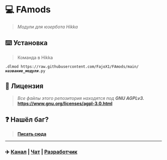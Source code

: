 # 💻 FAmods
> <i>Модули для юзербота Hikka</i>

## ⌨️ Установка
> Команда в Hikka
<pre><code>.dlmod https://raw.githubusercontent.com/FajoX1/FAmods/main/<b><i>название_модуля</i></b>.py</code></pre>

## 📝 Лицензия
> <i>Все файлы этого репозитория находятся под <b>GNU AGPLv3.</b></i><br>
> <b>https://www.gnu.org/licenses/agpl-3.0.html</b>

## ❓ Нашёл баг?
> <b><a href="https://t.me/fajox">Писать сюда</a></b>

<hr>

### ✈️ <a href="https://t.me/famods">Канал</a> | <a href="https://t.me/FaModsChat">Чат</a> | <a href="https://t.me/fajox">Разработчик</a> 

